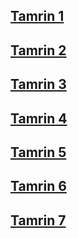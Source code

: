 ## [Tamrin 1](https://github.com/iiTsAmir/special-mabaahes/blob/main/HelloWorld.ipynb)<br />
## [Tamrin 2](https://github.com/iiTsAmir/special-mabaahes/blob/main/%D8%B1%D9%88%D8%B4%20%D8%B9%D9%84%D9%85%DB%8C.pdf)<br />
## [Tamrin 3](https://github.com/iiTsAmir/special-mabaahes/blob/main/%D9%85%D8%AB%D8%A7%D9%84%20%D8%B1%D9%88%D8%B4%20%D9%87%D8%A7%DB%8C%20%D8%AD%D9%84%20%D9%85%D8%B3%D8%A6%D9%84%D9%87.PDF)<br />
## [Tamrin 4](https://github.com/iiTsAmir/special-mabaahes/tree/main/Exercises%204)
## [Tamrin 5](https://github.com/iiTsAmir/special-mabaahes/blob/main/exercise%205.ipynb)
## [Tamrin 6](https://github.com/iiTsAmir/special-mabaahes/blob/main/exercise%206.ipynb)
## [Tamrin 7](https://github.com/iiTsAmir/special-mabaahes/blob/main/exercise%207.ipynb)
